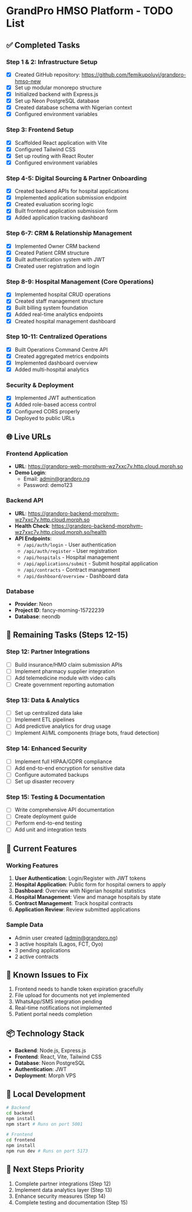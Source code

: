 # GrandPro HMSO Platform - TODO List

## ✅ Completed Tasks

### Step 1 & 2: Infrastructure Setup
- [x] Created GitHub repository: https://github.com/femikupoluyi/grandpro-hmso-new
- [x] Set up modular monorepo structure
- [x] Initialized backend with Express.js
- [x] Set up Neon PostgreSQL database
- [x] Created database schema with Nigerian context
- [x] Configured environment variables

### Step 3: Frontend Setup
- [x] Scaffolded React application with Vite
- [x] Configured Tailwind CSS
- [x] Set up routing with React Router
- [x] Configured environment variables

### Step 4-5: Digital Sourcing & Partner Onboarding
- [x] Created backend APIs for hospital applications
- [x] Implemented application submission endpoint
- [x] Created evaluation scoring logic
- [x] Built frontend application submission form
- [x] Added application tracking dashboard

### Step 6-7: CRM & Relationship Management
- [x] Implemented Owner CRM backend
- [x] Created Patient CRM structure
- [x] Built authentication system with JWT
- [x] Created user registration and login

### Step 8-9: Hospital Management (Core Operations)
- [x] Implemented hospital CRUD operations
- [x] Created staff management structure
- [x] Built billing system foundation
- [x] Added real-time analytics endpoints
- [x] Created hospital management dashboard

### Step 10-11: Centralized Operations
- [x] Built Operations Command Centre API
- [x] Created aggregated metrics endpoints
- [x] Implemented dashboard overview
- [x] Added multi-hospital analytics

### Security & Deployment
- [x] Implemented JWT authentication
- [x] Added role-based access control
- [x] Configured CORS properly
- [x] Deployed to public URLs

## 🌐 Live URLs

### Frontend Application
- **URL**: https://grandpro-web-morphvm-wz7xxc7v.http.cloud.morph.so
- **Demo Login**: 
  - Email: admin@grandpro.ng
  - Password: demo123

### Backend API
- **URL**: https://grandpro-backend-morphvm-wz7xxc7v.http.cloud.morph.so
- **Health Check**: https://grandpro-backend-morphvm-wz7xxc7v.http.cloud.morph.so/health
- **API Endpoints**:
  - `/api/auth/login` - User authentication
  - `/api/auth/register` - User registration
  - `/api/hospitals` - Hospital management
  - `/api/applications/submit` - Submit hospital application
  - `/api/contracts` - Contract management
  - `/api/dashboard/overview` - Dashboard data

### Database
- **Provider**: Neon
- **Project ID**: fancy-morning-15722239
- **Database**: neondb

## 🚀 Remaining Tasks (Steps 12-15)

### Step 12: Partner Integrations
- [ ] Build insurance/HMO claim submission APIs
- [ ] Implement pharmacy supplier integration
- [ ] Add telemedicine module with video calls
- [ ] Create government reporting automation

### Step 13: Data & Analytics
- [ ] Set up centralized data lake
- [ ] Implement ETL pipelines
- [ ] Add predictive analytics for drug usage
- [ ] Implement AI/ML components (triage bots, fraud detection)

### Step 14: Enhanced Security
- [ ] Implement full HIPAA/GDPR compliance
- [ ] Add end-to-end encryption for sensitive data
- [ ] Configure automated backups
- [ ] Set up disaster recovery

### Step 15: Testing & Documentation
- [ ] Write comprehensive API documentation
- [ ] Create deployment guide
- [ ] Perform end-to-end testing
- [ ] Add unit and integration tests

## 📝 Current Features

### Working Features
1. **User Authentication**: Login/Register with JWT tokens
2. **Hospital Application**: Public form for hospital owners to apply
3. **Dashboard**: Overview with Nigerian hospital statistics
4. **Hospital Management**: View and manage hospitals by state
5. **Contract Management**: Track hospital contracts
6. **Application Review**: Review submitted applications

### Sample Data
- Admin user created (admin@grandpro.ng)
- 3 active hospitals (Lagos, FCT, Oyo)
- 3 pending applications
- 2 active contracts

## 🐛 Known Issues to Fix
1. Frontend needs to handle token expiration gracefully
2. File upload for documents not yet implemented
3. WhatsApp/SMS integration pending
4. Real-time notifications not implemented
5. Patient portal needs completion

## 📦 Technology Stack
- **Backend**: Node.js, Express.js
- **Frontend**: React, Vite, Tailwind CSS
- **Database**: Neon PostgreSQL
- **Authentication**: JWT
- **Deployment**: Morph VPS

## 🔧 Local Development
```bash
# Backend
cd backend
npm install
npm start # Runs on port 5001

# Frontend
cd frontend
npm install
npm run dev # Runs on port 5173
```

## 🎯 Next Steps Priority
1. Complete partner integrations (Step 12)
2. Implement data analytics layer (Step 13)
3. Enhance security measures (Step 14)
4. Complete testing and documentation (Step 15)
